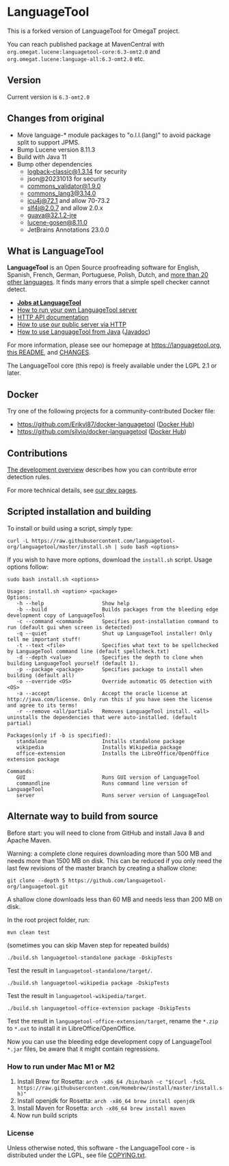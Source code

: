 # LanguageTool

This is a forked version of LanguageTool for OmegaT project.

You can reach published package at MavenCentral with
`org.omegat.lucene:languagetool-core:6.3-omt2.0` and
`org.omegat.lucene:language-all:6.3-omt2.0` etc.

## Version

Current version is `6.3-omt2.0`

## Changes from original

- Move language-* module packages to "o.l.l.(lang)" to avoid package split to support JPMS.
- Bump Lucene version 8.11.3
- Build with Java 11
- Bump other dependencies
    - logback-classic@1.3.14 for security
    - json@20231013 for security
    - commons_validator@1.9.0
    - commons_lang3@3.14.0
    - icu4j@72.1 and allow 70-73.2
    - slf4j@2.0.7 and allow 2.0.x
    - guava@32.1.2-jre
    - lucene-gosen@8.11.0
    - JetBrains Annotations 23.0.0

## What is LanguageTool

**LanguageTool** is an Open Source proofreading software for English, Spanish, French, German,
Portuguese, Polish, Dutch, and [more than 20 other languages](https://languagetool.org/languages/).
It finds many errors that a simple spell checker cannot detect.

* **[Jobs at LanguageTool](https://languagetool.org/careers)**
* [How to run your own LanguageTool server](https://dev.languagetool.org/http-server)
* [HTTP API documentation](https://languagetool.org/http-api/swagger-ui/#!/default/post_check)
* [How to use our public server via HTTP](https://dev.languagetool.org/public-http-api)
* [How to use LanguageTool from Java](https://dev.languagetool.org/java-api) ([Javadoc](https://languagetool.org/development/api/index.html?org/languagetool/JLanguageTool.html))

For more information, please see our homepage at https://languagetool.org,
[this README](https://github.com/languagetool-org/languagetool/blob/master/languagetool-standalone/README.md),
and [CHANGES](https://github.com/languagetool-org/languagetool/blob/master/languagetool-standalone/CHANGES.md).

The LanguageTool core (this repo) is freely available under the LGPL 2.1 or later.

## Docker

Try one of the following projects for a community-contributed Docker file:

- https://github.com/Erikvl87/docker-languagetool ([Docker Hub](https://hub.docker.com/r/erikvl87/languagetool))
- https://github.com/silvio/docker-languagetool ([Docker Hub](https://hub.docker.com/r/silviof/docker-languagetool))

## Contributions

[The development overview](https://dev.languagetool.org/development-overview) describes
how you can contribute error detection rules.

For more technical details, see [our dev pages](https://dev.languagetool.org).

## Scripted installation and building
To install or build using a script, simply type:
```
curl -L https://raw.githubusercontent.com/languagetool-org/languagetool/master/install.sh | sudo bash <options>
```

If you wish to have more options, download the `install.sh` script. Usage options follow:

```
sudo bash install.sh <options>

Usage: install.sh <option> <package>
Options:
   -h --help                   Show help
   -b --build                  Builds packages from the bleeding edge development copy of LanguageTool
   -c --command <command>      Specifies post-installation command to run (default gui when screen is detected)
   -q --quiet                  Shut up LanguageTool installer! Only tell me important stuff!
   -t --text <file>            Specifies what text to be spellchecked by LanguageTool command line (default spellcheck.txt)
   -d --depth <value>          Specifies the depth to clone when building LanguageTool yourself (default 1).
   -p --package <package>      Specifies package to install when building (default all)
   -o --override <OS>          Override automatic OS detection with <OS>
   -a --accept                 Accept the oracle license at http://java.com/license. Only run this if you have seen the license and agree to its terms!
   -r --remove <all/partial>   Removes LanguageTool install. <all> uninstalls the dependencies that were auto-installed. (default partial)

Packages(only if -b is specified):
   standalone                  Installs standalone package
   wikipedia                   Installs Wikipedia package
   office-extension            Installs the LibreOffice/OpenOffice extension package

Commands:
   GUI                         Runs GUI version of LanguageTool
   commandline                 Runs command line version of LanguageTool
   server                      Runs server version of LanguageTool
```

## Alternate way to build from source

Before start: you will need to clone from GitHub and install Java 8 and Apache Maven.

Warning: a complete clone requires downloading more than 500 MB and needs more than 1500 MB on disk.
This can be reduced if you only need the last few revisions of the master branch
by creating a shallow clone:

    git clone --depth 5 https://github.com/languagetool-org/languagetool.git

A shallow clone downloads less than 60 MB and needs less than 200 MB on disk.

In the root project folder, run:

    mvn clean test

(sometimes you can skip Maven step for repeated builds)

    ./build.sh languagetool-standalone package -DskipTests

Test the result in `languagetool-standalone/target/`.

    ./build.sh languagetool-wikipedia package -DskipTests

Test the result in `languagetool-wikipedia/target`.

    ./build.sh languagetool-office-extension package -DskipTests

Test the result in `languagetool-office-extension/target`, rename the `*.zip` to `*.oxt` to install it in LibreOffice/OpenOffice.

Now you can use the bleeding edge development copy of LanguageTool `*.jar` files, be aware that it might contain regressions.


### How to run under Mac M1 or M2

1. Install Brew for Rosetta: `arch -x86_64 /bin/bash -c "$(curl -fsSL https://raw.githubusercontent.com/Homebrew/install/master/install.sh)"`
2. Install openjdk for Rosetta: `arch -x86_64 brew install openjdk`
3. Install Maven for Rosetta: `arch -x86_64 brew install maven`
4. Now run build scripts

### License

Unless otherwise noted, this software - the LanguageTool core - is distributed under the LGPL, see
file [COPYING.txt](https://github.com/languagetool-org/languagetool/blob/master/COPYING.txt).
